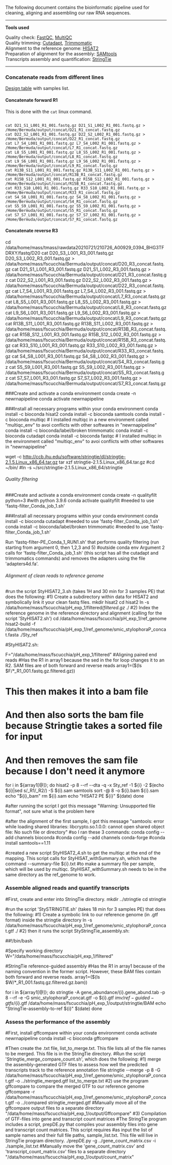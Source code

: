 
The following document contains the bioinformatic pipeline used for cleaning, aligning and assembling our raw RNA sequences.

---

**Tools used**  

Quality check: [FastQC](https://www.bioinformatics.babraham.ac.uk/projects/fastqc/), [MultiQC](https://multiqc.info/)  
Quality trimming: [Cutadapt](https://cutadapt.readthedocs.io/en/stable/), [Trimmomatic](http://www.usadellab.org/cms/?page=trimmomatic)  
Alignment to the reference genome: [HISAT2](https://ccb.jhu.edu/software/hisat2/index.shtml)  
Preparation of alignment for the assembly: [SAMtools](http://www.htslib.org/doc/samtools.html)  
Transcripts assembly and quantification: [StringTie](https://ccb.jhu.edu/software/stringtie/) 

---

### Concatenate reads from different lines 

[Design table]() with samples list.

#### Concatenate forward R1

This is done with the ```cat``` linux command.

```

cat D21_S1_L001_R1_001.fastq.gz D21_S1_L002_R1_001.fastq.gz > /Home/Bermuda/output/concat/D21_R1_concat.fastq.gz
cat D22_S2_L001_R1_001.fastq.gz D22_S2_L002_R1_001.fastq.gz > /Home/Bermuda/output/concat/D22_R1_concat.fastq.gz
cat L7_S4_L001_R1_001.fastq.gz L7_S4_L002_R1_001.fastq.gz > /Home/Bermuda/output/concat/L7_R1_concat.fastq.gz
cat L8_S5_L001_R1_001.fastq.gz L8_S5_L002_R1_001.fastq.gz > /Home/Bermuda/output/concat/L8_R1_concat.fastq.gz
cat L9_S6_L001_R1_001.fastq.gz L9_S6_L002_R1_001.fastq.gz > /Home/Bermuda/output/concat/L9_R1_concat.fastq.gz
cat R13B_S11_L001_R1_001.fastq.gz R13B_S11_L002_R1_001.fastq.gz > /Home/Bermuda/output/concat/R13B_R1_concat.fastq.gz
cat R15B_S12_L001_R1_001.fastq.gz R15B_S12_L002_R1_001.fastq.gz > /Home/Bermuda/output/concat/R15B_R1_concat.fastq.gz
cat R33_S10_L001_R1_001.fastq.gz R33_S10_L002_R1_001.fastq.gz > /Home/Bermuda/output/concat/R33_R1_concat.fastq.gz
cat S4_S8_L001_R1_001.fastq.gz S4_S8_L002_R1_001.fastq.gz > /Home/Bermuda/output/concat/S4_R1_concat.fastq.gz
cat S5_S9_L001_R1_001.fastq.gz S5_S9_L002_R1_001.fastq.gz > /Home/Bermuda/output/concat/S5_R1_concat.fastq.gz
cat S7_S7_L001_R1_001.fastq.gz S7_S7_L002_R1_001.fastq.gz > /Home/Bermuda/output/concat/S7_R1_concat.fastq.gz
```

#### Concatenate reverse R3

cd /data/home/mass/tmass/rawdata20210721/210726_A00929_0394_BHG3TFDRXY/fastq/D20
cat D20_S3_L001_R3_001.fastq.gz D20_S3_L002_R3_001.fastq.gz > /data/home/mass/fscucchia/Bermuda/output/concat/D20_R3_concat.fastq.gz
cat D21_S1_L001_R3_001.fastq.gz D21_S1_L002_R3_001.fastq.gz > /data/home/mass/fscucchia/Bermuda/output/concat/D21_R3_concat.fastq.gz
cat D22_S2_L001_R3_001.fastq.gz D22_S2_L002_R3_001.fastq.gz > /data/home/mass/fscucchia/Bermuda/output/concat/D22_R3_concat.fastq.gz
cat L7_S4_L001_R3_001.fastq.gz L7_S4_L002_R3_001.fastq.gz > /data/home/mass/fscucchia/Bermuda/output/concat/L7_R3_concat.fastq.gz
cat L8_S5_L001_R3_001.fastq.gz L8_S5_L002_R3_001.fastq.gz > /data/home/mass/fscucchia/Bermuda/output/concat/L8_R3_concat.fastq.gz
cat L9_S6_L001_R3_001.fastq.gz L9_S6_L002_R3_001.fastq.gz > /data/home/mass/fscucchia/Bermuda/output/concat/L9_R3_concat.fastq.gz
cat R13B_S11_L001_R3_001.fastq.gz R13B_S11_L002_R3_001.fastq.gz > /data/home/mass/fscucchia/Bermuda/output/concat/R13B_R3_concat.fastq.gz
cat R15B_S12_L001_R3_001.fastq.gz R15B_S12_L002_R3_001.fastq.gz > /data/home/mass/fscucchia/Bermuda/output/concat/R15B_R3_concat.fastq.gz
cat R33_S10_L001_R3_001.fastq.gz R33_S10_L002_R3_001.fastq.gz > /data/home/mass/fscucchia/Bermuda/output/concat/R33_R3_concat.fastq.gz
cat S4_S8_L001_R3_001.fastq.gz S4_S8_L002_R3_001.fastq.gz > /data/home/mass/fscucchia/Bermuda/output/concat/S4_R3_concat.fastq.gz
cat S5_S9_L001_R3_001.fastq.gz S5_S9_L002_R3_001.fastq.gz > /data/home/mass/fscucchia/Bermuda/output/concat/S5_R3_concat.fastq.gz
cat S7_S7_L001_R3_001.fastq.gz S7_S7_L002_R3_001.fastq.gz > /data/home/mass/fscucchia/Bermuda/output/concat/S7_R3_concat.fastq.gz

###Create and activate a conda environment
conda create -n newrnapipeline
conda activate newrnapipeline

###Install all necessary programs within your conda environment
conda install -c bioconda hisat2
conda install -c bioconda samtools
conda install -c bioconda multiqc # I installed multiqc in a new environment called "multiqc_env" to avoi conflicts with other softwares in "newrnapipeline"
conda install -c bioconda/label/broken trimmomatic
conda install -c bioconda cutadapt
conda install -c bioconda fastqc # I installed multiqc in the environment called "multiqc_env" to avoi conflicts with other softwares in "newrnapipeline"

wget -c http://ccb.jhu.edu/software/stringtie/dl/stringtie-2.1.5.Linux_x86_64.tar.gz
tar xzf stringtie-2.1.5.Linux_x86_64.tar.gz
#cd ~/bin/
#ln -s ~/src/stringtie-2.1.5.Linux_x86_64/stringtie



###### Quality filtering ######

###Create and activate a conda environment
conda create -n qualityfilt python=3   #with python 3.9.6
conda activate qualityfilt #needed to use 'fastq-filter_Conda_job_1.sh'

###Install all necessary programs within your conda environment
conda install -c bioconda cutadapt  #needed to use 'fastq-filter_Conda_job_1.sh'
conda install -c bioconda/label/broken trimmomatic  #needed to use 'fastq-filter_Conda_job_1.sh'

Run 'fastq-filter-PE_Conda_1_RUN1.sh' that performs quality filtering (run starting from argument 0, then 1,2,3 and 5) #outside conda env
Argument 2 calls for 'fastq-filter_Conda_job_1.sh' (this script has all the cutadapt and trimmomatics commands) and removes the adapters using the file 'adapters4d.fa'.



###### Alignment of clean reads to reference genome ######

#run the script StyHISAT2_3.sh (takes 1H and 30 min for 3 samples PE) that does the following:
#1) Create a subdirectory within data for HISAT2 and symbolically link it your clean fastq files.
mkdir hisat2
cd hisat2
ln -s /data/home/mass/fscucchia/pH_exp_1/filtered/*filtered.gz* ./
#2) Index the reference genome in the reference directory and alignment (calling for the script 'StyHISAT2.sh')
cd /data/home/mass/fscucchia/pH_exp_1/ref_genome
hisat2-build -f /data/home/mass/fscucchia/pH_exp_1/ref_genome/smic_stylophoraP_concat.fasta ./Sty_ref

#StyHISAT2.sh:

   F="/data/home/mass/fscucchia/pH_exp_1/filtered"
   #Aligning paired end reads
   #Has the R1 in array1 because the sed in the for loop changes it to an R2. SAM files are of both forward and reverse reads
   array1=($(ls $F/*_R1_001.fastq.gz.filtered.gz))

   # This then makes it into a bam file
   # And then also sorts the bam file because Stringtie takes a sorted file for input
   # And then removes the sam file because I don't need it anymore

   for i in ${array1[@]}; do
        hisat2 -p 8 --rf --dta -q -x Sty_ref -1 ${i} -2 $(echo ${i}|sed s/_R1/_R2/) -S ${i}.sam
        samtools sort -@ 8 -o ${i}.bam ${i}.sam
    		echo "${i}_bam"
        rm ${i}.sam
        echo "HISAT2 PE ${i}" $(date)
   done

#after running the script I got this message "Warning: Unsupported file format", not sure what is the problem here

#after the alignment of the first sample, I got this message "samtools: error while loading shared libraries: libcrypto.so.1.0.0: cannot open shared object file: No such file or directory"
#so I ran these 3 commands: conda config --add channels bioconda
                           #conda config --add channels conda-forge
                           #conda install samtools==1.11

#created a new script StyHISAT2_4.sh to get the multiqc at the end of the mapping. This script calls for StyHISAT_withSummary.sh, which has the command --summary-file ${i}.txt 
#to make a summary file per sample, which will be used by multiqc. StyHISAT_withSummary.sh needs to be in the same directory as the ref_genome to work.



### Assemble aligned reads and quantify transcripts ###
#First, create and enter into StringTie directory. 
mkdir ../stringtie
cd stringtie

#run the script 'StySTRINGTIE.sh' (takes 18 min for 3 samples PE) that does the following:
#1) Create a symbolic link to our reference genome (in .gtf format) inside the stringtie directory
ln -s /data/home/mass/fscucchia/pH_exp_1/ref_genome/smic_stylophoraP_concat.gtf ./
#2) then it runs the script StyStringTie_assembly.sh:

  ##!/bin/bash

  #Specify working directory
  W="/data/home/mass/fscucchia/pH_exp_1/filtered"

  #StringTie reference-guided assembly
  #Has the R1 in array1 because of the naming convention in the former script. However, these BAM files contain both forward and reverse reads.
  array1=($(ls $W/*_R1_001.fastq.gz.filtered.gz.bam))

  for i in ${array1[@]}; do
        stringtie -A gene_abundance/{i}.gene_abund.tab -p 8 --rf -e -G smic_stylophoraP_concat.gtf -o ${i}.gtf ${i}
        mv /ref-guided-gtfs/${i}.gtf /data/home/mass/fscucchia/pH_exp_1/output/stringtie/BAM
        echo "StringTie-assembly-to-ref ${i}" $(date)
  done



### Assess the performance of the assembly ###
#First, install gffcompare within your conda environment
conda activate newrnapipeline
conda install -c bioconda gffcompare

#Then create the .txt file, list_to_merge.txt. This file lists all of the file names to be merged. This file is in the StringTie directory.
#Run the script 'Stringtie_merge_compare_count.sh', which does the following:
#1) merge the assembly-generated GTF files to assess how well the predicted transcripts track to the reference annotation file
stringtie --merge -p 8 -G /data/home/mass/fscucchia/pH_exp_1/ref_genome/smic_stylophoraP_concat.gtf -o ../stringtie_merged.gtf list_to_merge.txt
#2) use the program gffcompare to compare the merged GTF to our reference genome
gffcompare -r /data/home/mass/fscucchia/pH_exp_1/ref_genome/smic_stylophoraP_concat.gtf -o ../compared stringtie_merged.gtf
    #Manually move all of the gffcompare output files to a separate directory "/data/home/mass/fscucchia/pH_exp_1/output/Gffcompare"
#3) Compilation of GTF-files into gene and transcript count matrices
#The StringTie program includes a script, prepDE.py that compiles your assembly files into gene and transcript count matrices. This script requires 
#as input the list of sample names and their full file paths, sample_list.txt. This file will live in StringTie program directory.
./prepDE.py -g ../gene_count_matrix.csv -i ./sample_list.txt
    #Manually move the 'gene_count_matrix.csv' and 'transcript_count_matrix.csv' files to a separate directory "/data/home/mass/fscucchia/pH_exp_1/output/count_matrix"
